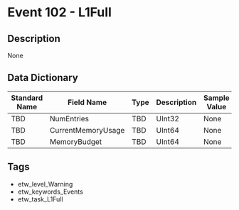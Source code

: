 # Event 102 - L1Full

## Description
None

## Data Dictionary
|Standard Name|Field Name|Type|Description|Sample Value|
|---|---|---|---|---|
|TBD|NumEntries|TBD|UInt32|None|None|
|TBD|CurrentMemoryUsage|TBD|UInt64|None|None|
|TBD|MemoryBudget|TBD|UInt64|None|None|

## Tags
* etw_level_Warning
* etw_keywords_Events
* etw_task_L1Full